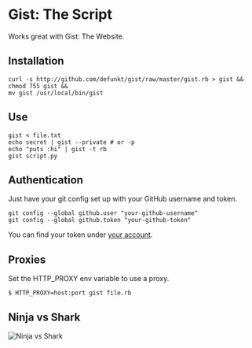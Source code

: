 Gist: The Script
================

Works great with Gist: The Website.

Installation
------------

    curl -s http://github.com/defunkt/gist/raw/master/gist.rb > gist &&
    chmod 755 gist &&
    mv gist /usr/local/bin/gist

Use
---

    gist < file.txt
    echo secret | gist --private # or -p
    echo "puts :hi" | gist -t rb
    gist script.py

Authentication
--------------

Just have your git config set up with your GitHub username and token.

    git config --global github.user "your-github-username"
    git config --global github.token "your-github-token"

You can find your token under [your account](https://github.com/account).


Proxies
-------

Set the HTTP_PROXY env variable to use a proxy.

    $ HTTP_PROXY=host:port gist file.rb

Ninja vs Shark
--------------

![Ninja vs Shark](http://github.com/defunkt/gist/tree/master%2Fbattle.png?raw=true)
